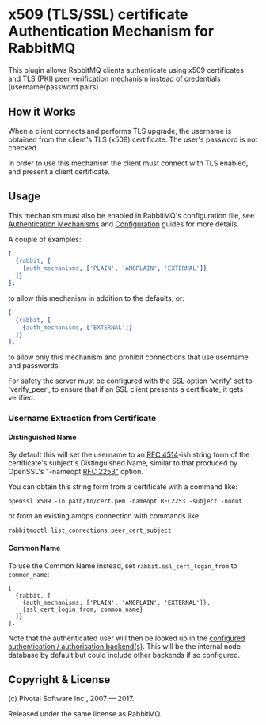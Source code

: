 # x509 (TLS/SSL) certificate Authentication Mechanism for RabbitMQ

This plugin allows RabbitMQ clients authenticate using x509 certificates
and TLS (PKI) [peer verification mechanism](https://tools.ietf.org/html/rfc5280#section-6)
instead of credentials (username/password pairs).


## How it Works

When a client connects and performs TLS upgrade, 
the username is obtained from the client's
TLS (x509) certificate. The user's password is not checked.

In order to use this mechanism the client must connect with TLS enabled, and
present a client certificate.


## Usage

This mechanism must also be enabled in RabbitMQ's configuration file,
see [Authentication Mechanisms](https://www.rabbitmq.com/authentication.html) and
[Configuration](https://www.rabbitmq.com/configure.html) guides for
more details.

A couple of examples:

``` erlang
[
  {rabbit, [
    {auth_mechanisms, ['PLAIN', 'AMQPLAIN', 'EXTERNAL']}
  ]}
].
```

to allow this mechanism in addition to the defaults, or:

``` erlang
[
  {rabbit, [
    {auth_mechanisms, ['EXTERNAL']}
  ]}
].
```

to allow only this mechanism and prohibit connections that use
username and passwords.

For safety the server must be configured with the SSL option 'verify'
set to 'verify_peer', to ensure that if an SSL client presents a
certificate, it gets verified.

### Username Extraction from Certificate

#### Distinguished Name

By default this will set the username to an [RFC 4514](https://tools.ietf.org/html/rfc4514)-ish string form of
the certificate's subject's Distinguished Name, similar to that
produced by OpenSSL's "-nameopt [RFC 2253"](https://tools.ietf.org/html/rfc2253) option.

You can obtain this string form from a certificate with a command like:

```
openssl x509 -in path/to/cert.pem -nameopt RFC2253 -subject -noout
```

or from an existing amqps connection with commands like:

```
rabbitmqctl list_connections peer_cert_subject
```

#### Common Name

To use the Common Name instead, set `rabbit.ssl_cert_login_from` to `common_name`:

```
[
  {rabbit, [
    {auth_mechanisms, ['PLAIN', 'AMQPLAIN', 'EXTERNAL']},
    {ssl_cert_login_from, common_name}
  ]}
].
```

Note that the authenticated user will then be looked up in the
[configured authentication / authorisation backend(s)](https://www.rabbitmq.com/access-control.html). This will be
the internal node database by default but could include other
backends if so configured.


## Copyright & License

(c) Pivotal Software Inc., 2007 — 2017.

Released under the same license as RabbitMQ.
